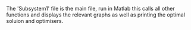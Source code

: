 The 'Subsystem1' file is the main file, run in Matlab this calls all other functions and displays the relevant graphs as well as printing the optimal soluion and optimisers.  
